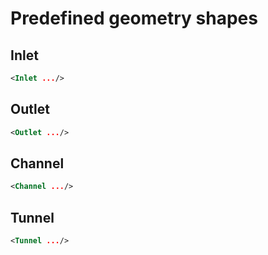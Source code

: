 #  Predefined geometry shapes 
##  Inlet 

```xml
<Inlet .../>
```

 
##  Outlet 

```xml
<Outlet .../>
```

 
##  Channel 

```xml
<Channel .../>
```

 
##  Tunnel 

```xml
<Tunnel .../>
```

 
